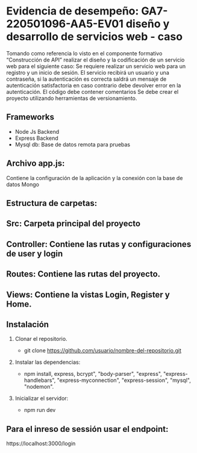 # Evidencia de desempeño: GA7-220501096-AA5-EV01 diseño y desarrollo de servicios web - caso 

Tomando como referencia lo visto en el componente formativo “Construcción de API” realizar el diseño y la 
codificación de un servicio web para el siguiente caso: 
Se requiere realizar un servicio web para un registro y un inicio de sesión. El servicio recibirá un usuario y 
una contraseña, si la autenticación es correcta saldrá un mensaje de autenticación satisfactoria en caso 
contrario debe devolver error en la autenticación. 
El código debe contener comentarios 
Se debe crear el proyecto utilizando herramientas de versionamiento.

## Frameworks
  - Node Js          Backend
  - Express          Backend
  - Mysql db:  Base de datos remota para pruebas


## Archivo app.js: 
Contiene la configuración de la aplicación y la conexión con la base de datos Mongo


## Estructura de carpetas:

## Src:          Carpeta principal del proyecto
## Controller:   Contiene las rutas y configuraciones de user y login
## Routes:       Contiene las rutas del proyecto.
## Views:        Contiene la vistas Login, Register y Home.


## Instalación

1. Clonar el repositorio.
    * git clone https://github.com/usuario/nombre-del-repositorio.git
2. Instalar las dependencias:
    * npm install, express, bcrypt",
    "body-parser",
    "express",
    "express-handlebars",
    "express-myconnection",
    "express-session",
    "mysql",
    "nodemon".

3. Inicializar el servidor:
   * npm run dev

## Para el inreso de sessión usar el endpoint: 

https://localhost:3000/login


